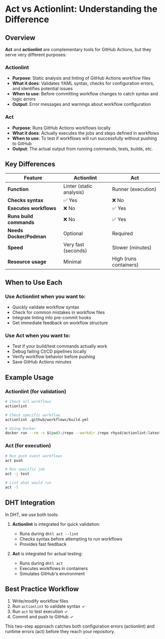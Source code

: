 # Act vs Actionlint: Understanding the Difference

## Overview

**Act** and **actionlint** are complementary tools for GitHub Actions, but they serve very different purposes:

### Actionlint
- **Purpose**: Static analysis and linting of GitHub Actions workflow files
- **What it does**: Validates YAML syntax, checks for configuration errors, and identifies potential issues
- **When to use**: Before committing workflow changes to catch syntax and logic errors
- **Output**: Error messages and warnings about workflow configuration

### Act
- **Purpose**: Runs GitHub Actions workflows locally
- **What it does**: Actually executes the jobs and steps defined in workflows
- **When to use**: To test if workflows will run successfully without pushing to GitHub
- **Output**: The actual output from running commands, tests, builds, etc.

## Key Differences

| Feature | Actionlint | Act |
|---------|------------|-----|
| **Function** | Linter (static analysis) | Runner (execution) |
| **Checks syntax** | ✅ Yes | ❌ No |
| **Executes workflows** | ❌ No | ✅ Yes |
| **Runs build commands** | ❌ No | ✅ Yes |
| **Needs Docker/Podman** | Optional | Required |
| **Speed** | Very fast (seconds) | Slower (minutes) |
| **Resource usage** | Minimal | High (runs containers) |

## When to Use Each

### Use Actionlint when you want to:
- Quickly validate workflow syntax
- Check for common mistakes in workflow files
- Integrate linting into pre-commit hooks
- Get immediate feedback on workflow structure

### Use Act when you want to:
- Test if your build/test commands actually work
- Debug failing CI/CD pipelines locally
- Verify workflow behavior before pushing
- Save GitHub Actions minutes

## Example Usage

### Actionlint (for validation)
```bash
# Check all workflows
actionlint

# Check specific workflow
actionlint .github/workflows/build.yml

# Using Docker
docker run --rm -v $(pwd):/repo --workdir /repo rhysd/actionlint:latest
```

### Act (for execution)
```bash
# Run push event workflows
act push

# Run specific job
act -j test

# List what would run
act -l
```

## DHT Integration

In DHT, we use both tools:

1. **Actionlint** is integrated for quick validation:
   - Runs during `dhtl act --lint`
   - Checks syntax before attempting to run workflows
   - Provides fast feedback

2. **Act** is integrated for actual testing:
   - Runs during `dhtl act`
   - Executes workflows in containers
   - Simulates GitHub's environment

## Best Practice Workflow

1. Write/modify workflow files
2. Run `actionlint` to validate syntax ✓
3. Run `act` to test execution ✓
4. Commit and push to GitHub ✓

This two-step approach catches both configuration errors (actionlint) and runtime errors (act) before they reach your repository.